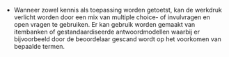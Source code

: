* Wanneer zowel kennis als toepassing worden getoetst, kan de werkdruk verlicht worden door een mix van multiple choice- of invulvragen en open vragen te gebruiken. Er kan gebruik worden gemaakt van itembanken of gestandaardiseerde antwoordmodellen waarbij er bijvoorbeeld door de beoordelaar gescand wordt op het voorkomen van bepaalde termen.